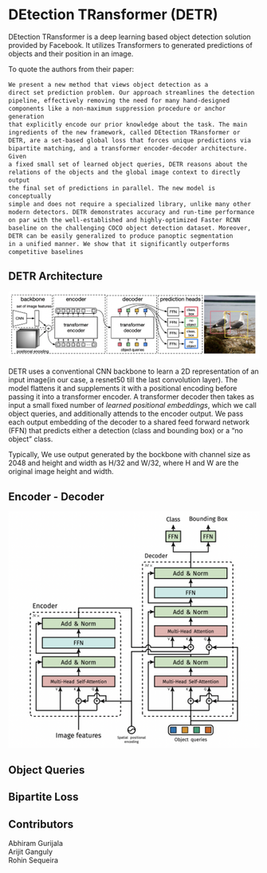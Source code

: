 # DEtection TRansformer (DETR)
DEtection TRansformer is a deep learning based object detection solution provided by Facebook. It utilizes Transformers to generated predictions of objects and their position in an image.

To quote the authors from their paper:
```
We present a new method that views object detection as a
direct set prediction problem. Our approach streamlines the detection
pipeline, effectively removing the need for many hand-designed components like a non-maximum suppression procedure or anchor generation
that explicitly encode our prior knowledge about the task. The main
ingredients of the new framework, called DEtection TRansformer or
DETR, are a set-based global loss that forces unique predictions via bipartite matching, and a transformer encoder-decoder architecture. Given
a fixed small set of learned object queries, DETR reasons about the relations of the objects and the global image context to directly output
the final set of predictions in parallel. The new model is conceptually
simple and does not require a specialized library, unlike many other
modern detectors. DETR demonstrates accuracy and run-time performance on par with the well-established and highly-optimized Faster RCNN baseline on the challenging COCO object detection dataset. Moreover, DETR can be easily generalized to produce panoptic segmentation
in a unified manner. We show that it significantly outperforms competitive baselines
```

## DETR Architecture

![detr_architecture](images/detr_architecture_detailed.png)

DETR uses a conventional CNN backbone to learn a 2D representation of an input image(in our case, a resnet50 till the last convolution layer). The model flattens it and supplements it with a positional encoding before passing it into a transformer encoder. A transformer decoder then takes as input a small fixed number of *learned positional embeddings*, which we call object queries, and additionally attends to the encoder output. We pass each output embedding of the
decoder to a shared feed forward network (FFN) that predicts either a detection (class and bounding box) or a “no object” class.

Typically, We use output generated by the bockbone with channel size as 2048 and height and width as H/32 and W/32, where H and W are the original image height and width.

## Encoder - Decoder

![detr_transformer](images/detr_transformer.png)





## Object Queries



## Bipartite Loss














## Contributors
Abhiram Gurijala  
Arijit Ganguly  
Rohin Sequeira